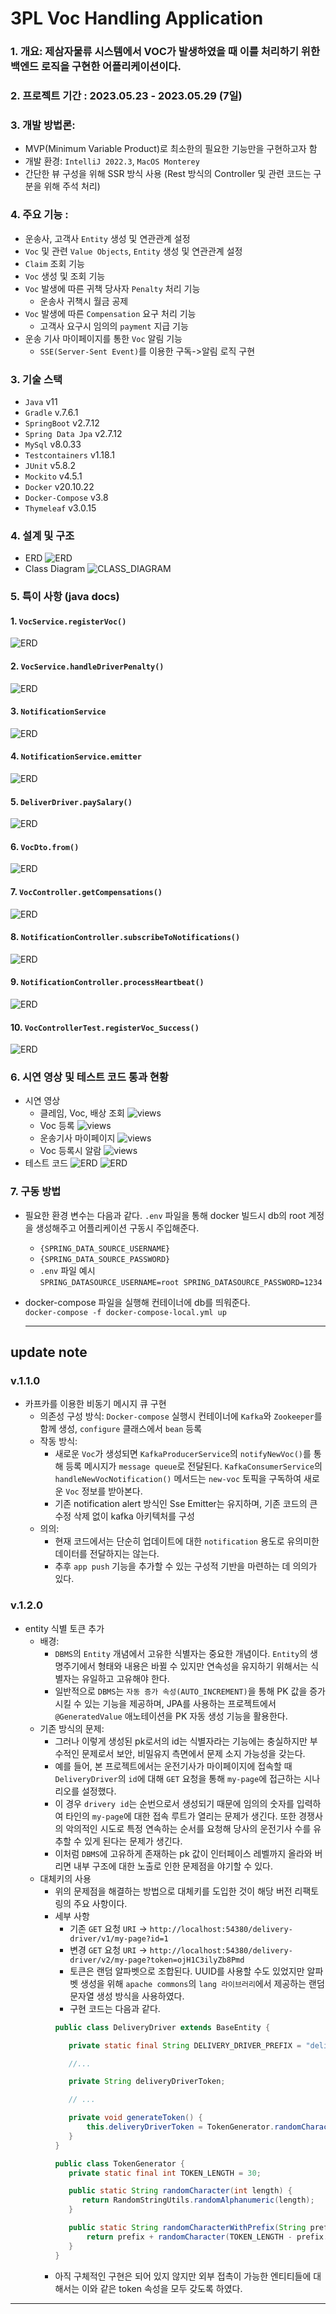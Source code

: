 # 3PL Voc Handling Application 

### 1. 개요: 제삼자물류 시스템에서 VOC가 발생하였을 때 이를 처리하기 위한 백엔드 로직을 구현한 어플리케이션이다. 

### 2. 프로젝트 기간 : 2023.05.23 - 2023.05.29 (7일)
### 3. 개발 방법론: 
- MVP(Minimum Variable Product)로 최소한의 필요한 기능만을 구현하고자 함
- 개발 환경: `IntelliJ 2022.3`, `MacOS Monterey`
- 간단한 뷰 구성을 위해 SSR 방식 사용 (Rest 방식의 Controller 및 관련 코드는 구분을 위해 주석 처리)  

### 4. 주요 기능 : 
- 운송사, 고객사 `Entity` 생성 및 연관관계 설정  
- `Voc` 및 관련 `Value Objects`, `Entity` 생성 및 연관관계 설정  
- `Claim` 조회 기능 
- `Voc` 생성 및 조회 기능 
- `Voc` 발생에 따른 귀책 당사자 `Penalty` 처리 기능 
  - 운송사 귀책시 월금 공제
- `Voc` 발생에 따른 `Compensation` 요구 처리 기능
  - 고객사 요구시 임의의 `payment` 지급 기능
- 운송 기사 마이페이지를 통한 `Voc` 알림 기능
  - `SSE(Server-Sent Event)`를 이용한 구독->알림 로직 구현

### 3. 기술 스택 
- `Java` v11
- `Gradle` v.7.6.1
- `SpringBoot` v2.7.12
- `Spring Data Jpa` v2.7.12
- `MySql` v8.0.33
- `Testcontainers` v1.18.1
- `JUnit` v5.8.2
- `Mockito` v4.5.1
- `Docker` v20.10.22
- `Docker-Compose` v3.8
- `Thymeleaf` v3.0.15 

### 4. 설계 및 구조 
- ERD
![ERD](docs/erd/erd.png)
- Class Diagram
![CLASS_DIAGRAM](docs/diagrams/class-diagram.png)

  
### 5. 특이 사항 (java docs)

#### 1. `VocService.registerVoc()`
   ![ERD](docs/java-docs/VocService.registerVoc%20.png)
#### 2. `VocService.handleDriverPenalty()`
   ![ERD](docs/java-docs/VocService.handleDriverPenalty.png)
#### 3. `NotificationService`
   ![ERD](docs/java-docs/NotificationService.png)
#### 4. `NotificationService.emitter`
   ![ERD](docs/java-docs/NotificationService.emitter.png)
#### 5. `DeliverDriver.paySalary()`
   ![ERD](docs/java-docs/DeliverDriver.paySalary.png)
#### 6. `VocDto.from()`
   ![ERD](docs/java-docs/VocDto.from.png)
#### 7. `VocController.getCompensations()`
   ![ERD](docs/java-docs/VocController.getCompensations.png)
#### 8. `NotificationController.subscribeToNotifications()`
   ![ERD](docs/java-docs/NotificationController.subscribeToNotifications.png)
#### 9. `NotificationController.processHeartbeat()`
   ![ERD](docs/java-docs/NotificationController.processHeartbeat.png)
#### 10. `VocControllerTest.registerVoc_Success()` 
  ![ERD](docs/java-docs/VocControllerTest.registerVoc_Success.png)


### 6. 시연 영상 및 테스트 코드 통과 현황 
- 시연 영상
  - 클레임, Voc, 배상 조회
  ![views](docs/demo/views.gif)
  - Voc 등록
  ![views](docs/demo/voc-register.gif)
  - 운송기사 마이페이지
  ![views](docs/demo/driver-mypage.gif)
  - Voc 등록시 알람
  ![views](docs/demo/alert.gif)
- 테스트 코드
  ![ERD](docs/demo/test1.png)
  ![ERD](docs/demo/test2.png)




### 7. 구동 방법
- 필요한 환경 변수는 다음과 같다. `.env` 파일을 통해 docker 빌드시 db의 root 계정을 생성해주고 어플리케이션 구동시 주입해준다.
  - `{SPRING_DATA_SOURCE_USERNAME}`
  - `{SPRING_DATA_SOURCE_PASSWORD}`
  - `.env` 파일 예시 <br>
    `SPRING_DATASOURCE_USERNAME=root
    SPRING_DATASOURCE_PASSWORD=1234`
- docker-compose 파일을 실행해 컨테이너에 db를 띄워준다. <br>
  `docker-compose -f docker-compose-local.yml up`


  --- 

## update note

### v.1.1.0

- 카프카를 이용한 비동기 메시지 큐 구현
  - 의존성 구성 방식: `Docker-compose` 실행시 컨테이너에 `Kafka`와 `Zookeeper`를 함께 생성, `configure` 클래스에서 `bean` 등록
  - 작동 방식:
    - 새로운 `Voc`가 생성되면 `KafkaProducerService`의 `notifyNewVoc()`를 통해 등록 메시지가 `message queue`로 전달된다. `KafkaConsumerService`의 `handleNewVocNotification()` 메서드는 `new-voc` 토픽을 구독하여 새로운 `Voc` 정보를 받아본다.
    - 기존 notification alert 방식인 Sse Emitter는 유지하며, 기존 코드의 큰 수정 삭제 없이 kafka 아키텍처를 구성
  - 의의: 
    - 현재 코드에서는 단순히 업데이트에 대한 `notification` 용도로 유의미한 데이터를 전달하지는 않는다.
    - 추후 `app push` 기능을 추가할 수 있는 구성적 기반을 마련하는 데 의의가 있다. 


### v.1.2.0 
- entity 식별 토큰 추가  
  - 배경: 
    - `DBMS`의 `Entity` 개념에서 고유한 식별자는 중요한 개념이다. `Entity`의 생명주기에서 형태와 내용은 바뀔 수 있지만 연속성을 유지하기 위해서는 식별자는 유일하고 고유해야 한다.  
    - 일반적으로 `DBMS`는 `자동 증가 속성(AUTO_INCREMENT)`을 통해 PK 값을 증가시킬 수 있는 기능을 제공하며, JPA를 사용하는 프로젝트에서 `@GeneratedValue` 애노테이션을 PK 자동 생성 기능을 활용한다. 
  - 기존 방식의 문제:
    - 그러나 이렇게 생성된 pk로서의 id는 식별자라는 기능에는 충실하지만 부수적인 문제로서 보안, 비밀유지 측면에서 문제 소지 가능성을 갖는다.
    - 예를 들어, 본 프로젝트에서는 운전기사가 마이페이지에 접속할 때 `DeliveryDriver`의 `id`에 대해 `GET` 요청을 통해 `my-page`에 접근하는 시나리오를 설정했다. 
    - 이 경우 `drivery id`는 순번으로서 생성되기 때문에 임의의 숫자를 입력하여 타인의 `my-page`에 대한 접속 루트가 열리는 문제가 생긴다. 또한 경쟁사의 악의적인 시도로 특정 연속하는 순서를 요청해 당사의 운전기사 수를 유추할 수 있게 된다는 문제가 생긴다. 
    - 이처럼 `DBMS`에 고유하게 존재하는 pk 값이 인터페이스 레벨까지 올라와 버리면 내부 구조에 대한 노출로 인한 문제점을 야기할 수 있다.
  - 대체키의 사용
    - 위의 문제점을 해결하는 방법으로 대체키를 도입한 것이 해당 버전 리팩토링의 주요 사항이다. 
    - 세부 사항 
      - 기존 `GET` 요청 `URI` -> `http://localhost:54380/delivery-driver/v1/my-page?id=1`
      - 변경 `GET` 요청 `URI` -> `http://localhost:54380/delivery-driver/v2/my-page?token=ojH1C3ilyZb8Pmd`
      - 토큰은 랜덤 알파벳으로 조합된다. UUID를 사용할 수도 있었지만 알파벳 생성을 위해 `apache commons`의 `lang 라이브러리`에서 제공하는 랜덤 문자열 생성 방식을 사용하였다. 
      - 구현 코드는 다음과 같다. 
      ```java
      public class DeliveryDriver extends BaseEntity {

         private static final String DELIVERY_DRIVER_PREFIX = "deliveryDriver_";

         //...

         private String deliveryDriverToken;

         // ...

         private void generateToken() {
             this.deliveryDriverToken = TokenGenerator.randomCharacterWithPrefix(DELIVERY_DRIVER_PREFIX);
         }
      }
      
      public class TokenGenerator {
         private static final int TOKEN_LENGTH = 30;

         public static String randomCharacter(int length) {
            return RandomStringUtils.randomAlphanumeric(length);
         }

         public static String randomCharacterWithPrefix(String prefix) {
             return prefix + randomCharacter(TOKEN_LENGTH - prefix.length());
         }
      }
     - 아직 구체적인 구현은 되어 있지 않지만 외부 접촉이 가능한 엔티티들에 대해서는 이와 같은 token 속성을 모두 갖도록 하였다.  

---
